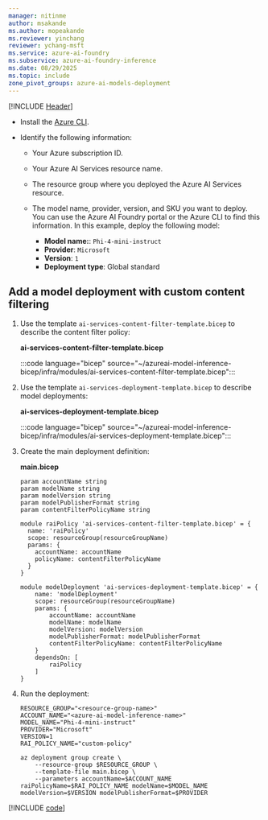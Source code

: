 ```yaml
---
manager: nitinme
author: msakande
ms.author: mopeakande
ms.reviewer: yinchang
reviewer: ychang-msft
ms.service: azure-ai-foundry
ms.subservice: azure-ai-foundry-inference
ms.date: 08/29/2025
ms.topic: include
zone_pivot_groups: azure-ai-models-deployment
---
```


[!INCLUDE [Header](intro.md)]

* Install the [Azure CLI](/cli/azure/).

* Identify the following information:

  * Your Azure subscription ID.

  * Your Azure AI Services resource name.

  * The resource group where you deployed the Azure AI Services resource.

  * The model name, provider, version, and SKU you want to deploy. You can use the Azure AI Foundry portal or the Azure CLI to find this information. In this example, deploy the following model:

    * **Model name:**: `Phi-4-mini-instruct`
    * **Provider**: `Microsoft`
    * **Version**: `1`
    * **Deployment type**: Global standard

## Add a model deployment with custom content filtering

1. Use the template `ai-services-content-filter-template.bicep` to describe the content filter policy:

    __ai-services-content-filter-template.bicep__

    :::code language="bicep" source="~/azureai-model-inference-bicep/infra/modules/ai-services-content-filter-template.bicep":::

1. Use the template `ai-services-deployment-template.bicep` to describe model deployments:

    __ai-services-deployment-template.bicep__

    :::code language="bicep" source="~/azureai-model-inference-bicep/infra/modules/ai-services-deployment-template.bicep":::

1. Create the main deployment definition:

    __main.bicep__

    ```bicep
    param accountName string
    param modelName string
    param modelVersion string
    param modelPublisherFormat string
    param contentFilterPolicyName string

    module raiPolicy 'ai-services-content-filter-template.bicep' = {
      name: 'raiPolicy'
      scope: resourceGroup(resourceGroupName)
      params: {
        accountName: accountName
        policyName: contentFilterPolicyName
      }
    }

    module modelDeployment 'ai-services-deployment-template.bicep' = {
        name: 'modelDeployment'
        scope: resourceGroup(resourceGroupName)
        params: {
            accountName: accountName
            modelName: modelName
            modelVersion: modelVersion
            modelPublisherFormat: modelPublisherFormat
            contentFilterPolicyName: contentFilterPolicyName
        }
        dependsOn: [
            raiPolicy
        ]
    }
    ```

1. Run the deployment:

    ```azurecli
    RESOURCE_GROUP="<resource-group-name>"
    ACCOUNT_NAME="<azure-ai-model-inference-name>" 
    MODEL_NAME="Phi-4-mini-instruct"
    PROVIDER="Microsoft"
    VERSION=1
    RAI_POLICY_NAME="custom-policy"
    
    az deployment group create \
        --resource-group $RESOURCE_GROUP \
        --template-file main.bicep \
        --parameters accountName=$ACCOUNT_NAME raiPolicyName=$RAI_POLICY_NAME modelName=$MODEL_NAME modelVersion=$VERSION modelPublisherFormat=$PROVIDER
    ```

[!INCLUDE [code](code.md)]